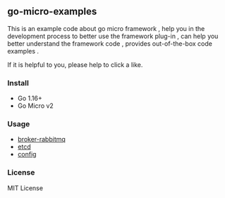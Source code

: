 ## go-micro-examples

This is an example code about go micro framework , help you in the development process to better use the framework plug-in , can help you better understand the framework code , provides out-of-the-box code examples .

If it is helpful to you, please help to click a like.

### Install

- Go 1.16+
- Go Micro v2

### Usage

- [broker-rabbitmq](https://github.com/casiphia/go-micro-examples/tree/main/broker-rabbitmq)
- [etcd](https://github.com/casiphia/go-micro-examples/tree/main/etcd)
- [config](https://github.com/casiphia/go-micro-examples/tree/main/config)

### License

MIT License
